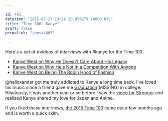 ```yaml
---

id: 403
datetime: "2015-07-27 19:26:20.937279 +0000 UTC"
title: "Time 100: Kanye"
draft: false
permalink: "/post/403"

---
```


Here's a set of #videos of interviews with #kanye for the Time 100. 

 - [Kanye West on Why He Doesn't Care About His Legacy](https://www.youtube.com/watch?v=Yd2V68HUlYs&feature=youtu.be)
 - [Kanye West on Why He's Not in a Competition With Anyone](https://www.youtube.com/watch?v=Goood8R6Zjo&feature=youtu.be)
 - [Kanye West on Being The Robin Hood of Fashion](https://www.youtube.com/watch?v=HKXqrPRECG0&feature=youtu.be)

@helloxander got me truly addicted to Kanye a long time back. I've loved his music since a friend gave me [Graduation](https://en.wikipedia.org/wiki/Graduation_%!a(MISSING)lbum%!)(MISSING) in college. Hilariously, it was another year or so before I saw the [video for Stronger](https://www.youtube.com/watch?v=PsO6ZnUZI0g) and realized Kanye shared my love for Japan and Anime.

If you liked these interviews, [the 2015 Time 100](http://time.com/collection/2015-time-100/) came out a few months ago and is worth a quick skim.
